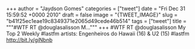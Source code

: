 
+++
author = "Jaydson Gomes"
categories = ["tweet"]
date = "Fri Dec 31 15:59:52 +0000 2010"
draft = false
image = "{TWEET_IMAGE}"
slug = "b41f25ec1eae19c8349371e2065d49cede46b514"
tags = ["tweet"]
title = """#WTF RT @douglasalisson M..."""
+++
#WTF RT @douglasalisson My Top 2 Weekly #lastfm artists: Engenheiros do Hawaii (16) & U2 (15) #lastfm http://bit.ly/giNbnb
